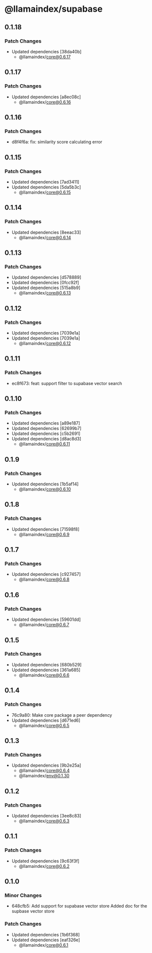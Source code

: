 # @llamaindex/supabase

## 0.1.18

### Patch Changes

- Updated dependencies [38da40b]
  - @llamaindex/core@0.6.17

## 0.1.17

### Patch Changes

- Updated dependencies [a8ec08c]
  - @llamaindex/core@0.6.16

## 0.1.16

### Patch Changes

- d8f4f6a: fix: similarity score calculating error

## 0.1.15

### Patch Changes

- Updated dependencies [7ad3411]
- Updated dependencies [5da5b3c]
  - @llamaindex/core@0.6.15

## 0.1.14

### Patch Changes

- Updated dependencies [8eeac33]
  - @llamaindex/core@0.6.14

## 0.1.13

### Patch Changes

- Updated dependencies [d578889]
- Updated dependencies [0fcc92f]
- Updated dependencies [515a8b9]
  - @llamaindex/core@0.6.13

## 0.1.12

### Patch Changes

- Updated dependencies [7039e1a]
- Updated dependencies [7039e1a]
  - @llamaindex/core@0.6.12

## 0.1.11

### Patch Changes

- ec8f673: feat: support filter to supabase vector search

## 0.1.10

### Patch Changes

- Updated dependencies [a89e187]
- Updated dependencies [62699b7]
- Updated dependencies [c5b2691]
- Updated dependencies [d8ac8d3]
  - @llamaindex/core@0.6.11

## 0.1.9

### Patch Changes

- Updated dependencies [1b5af14]
  - @llamaindex/core@0.6.10

## 0.1.8

### Patch Changes

- Updated dependencies [71598f8]
  - @llamaindex/core@0.6.9

## 0.1.7

### Patch Changes

- Updated dependencies [c927457]
  - @llamaindex/core@0.6.8

## 0.1.6

### Patch Changes

- Updated dependencies [59601dd]
  - @llamaindex/core@0.6.7

## 0.1.5

### Patch Changes

- Updated dependencies [680b529]
- Updated dependencies [361a685]
  - @llamaindex/core@0.6.6

## 0.1.4

### Patch Changes

- 76c9a80: Make core package a peer dependency
- Updated dependencies [d671ed6]
  - @llamaindex/core@0.6.5

## 0.1.3

### Patch Changes

- Updated dependencies [9b2e25a]
  - @llamaindex/core@0.6.4
  - @llamaindex/env@0.1.30

## 0.1.2

### Patch Changes

- Updated dependencies [3ee8c83]
  - @llamaindex/core@0.6.3

## 0.1.1

### Patch Changes

- Updated dependencies [9c63f3f]
  - @llamaindex/core@0.6.2

## 0.1.0

### Minor Changes

- 648cfb5: Add support for supabase vector store
  Added doc for the supbase vector store

### Patch Changes

- Updated dependencies [1b6f368]
- Updated dependencies [eaf326e]
  - @llamaindex/core@0.6.1
